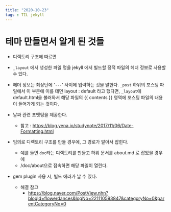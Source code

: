 ```yaml
---
title: "2020-10-23"
tags : TIL jekyll
---
```




# 테마 만들면서 알게 된 것들

- 디렉토리 구조에 따르면
- `_layout` 에서 생성한 파일 명을 jekyll 에서 빌드할 정적 파일의 헤더 정보로 사용할 수 있다.
- 헤더 정보는 최상단에  '`---`' 사이에 입력하는 것을 말한다. `_post` 하위의 포스팅 파일에서 이 부분에 이를 테면 layout : default 라고 했다면, `_layout`에 default.html을 불러와서 해당 파일의 {{ contents }} 영역에 포스팅 파일의 내용이 들어가게 되는 것이다.
- 날짜 관련 포맷팅을 제공한다.
  - 참고 : https://blog.yena.io/studynote/2017/11/06/Date-Formatting.html


- 임의로 디렉토리 구조를 만들 경우에, 그 경로가 알아서 잡힌다.
  - 예를 들면 `doc`라는 디렉토리를 만들고 하위 문서를 about.md 로 잡았을 경우에
  - /doc/about으로 접속하면 해당 파일이 열린다.

- gem plugin 사용 시, 빌드 에러가 날 수 있다.
  - 해결 참고
    - https://blog.naver.com/PostView.nhn?blogId=flowerdances&logNo=221110593847&categoryNo=0&parentCategoryNo=0